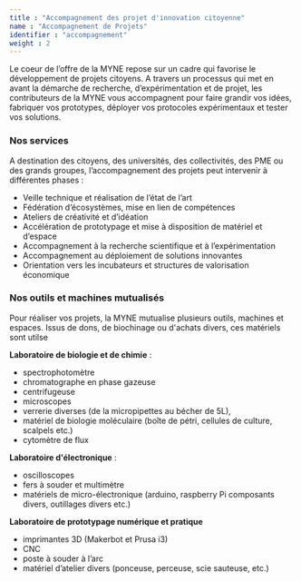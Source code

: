 ```yaml
---
title : "Accompagnement des projet d'innovation citoyenne"
name : "Accompagnement de Projets"
identifier : "accompagnement"
weight : 2
---
```


Le coeur de l’offre de la MYNE repose sur un cadre qui favorise le développement de projets citoyens. A travers un processus qui met en avant la démarche de recherche, d’expérimentation et de projet, les contributeurs de la MYNE vous accompagnent pour faire grandir vos idées, fabriquer vos prototypes, déployer vos protocoles expérimentaux et tester vos solutions.

### Nos services

A destination des citoyens, des universités, des collectivités, des PME ou des grands groupes, l’accompagnement des projets peut intervenir à différentes phases :

- Veille technique et réalisation de l’état de l’art
- Fédération d’écosystèmes, mise en lien de compétences
- Ateliers de créativité et d’idéation
- Accélération de prototypage et mise à disposition de matériel et d’espace
- Accompagnement à la recherche scientifique et à l’expérimentation
- Accompagnement au déploiement de solutions innovantes
- Orientation vers les incubateurs et structures de valorisation économique


### Nos outils et machines mutualisés
Pour réaliser vos projets, la MYNE mutualise plusieurs outils, machines et espaces. Issus de dons, de biochinage ou d'achats divers, ces matériels sont utilse 
 
**Laboratoire de biologie et de chimie** :

- spectrophotomètre
- chromatographe en phase gazeuse
- centrifugeuse
- microscopes
- verrerie diverses (de la micropipettes au bécher de 5L),
- matériel de biologie moléculaire (boîte de pétri, cellules de culture, scalpels etc.)
- cytomètre de flux


**Laboratoire d'électronique** :

- oscilloscopes
- fers à souder et multimètre
- matériels de micro-électronique (arduino, raspberry Pi composants divers, outillages divers etc.)

**Laboratoire de prototypage numérique et pratique**

- imprimantes 3D (Makerbot et Prusa i3)
- CNC
- poste à souder à l’arc
- matériel d’atelier divers (ponceuse, perceuse, scie sauteuse,  etc.)
